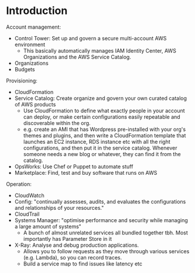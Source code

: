 # Introduction
Account management:
- Control Tower: Set up and govern a secure multi-account AWS environment
  - This basically automatically manages IAM Identity Center, AWS Organizations and the AWS Service
    Catalog.
- Organizations
- Budgets

Provisioning:
- CloudFormation
- Service Catalog: Create organize and govern your own curated catalog of AWS products
  - Use CloudFormation to define what exactly people in your account can deploy, or make certain
    configurations easily repeatable and discoverable within the org.
  - e.g. create an AMI that has Wordpress pre-installed with your org's themes and plugins, and then
    write a CloudFormation template that launches an EC2 instance, RDS instance etc with all the
    right configurations, and then put it in the service catalog. Whenever someone needs a new blog
    or whatever, they can find it from the catalog.
- OpsWorks: Use Chef or Puppet to automate stuff
- Marketplace: Find, test and buy software that runs on AWS

Operation:
- CloudWatch
- Config: "continually assesses, audits, and evaluates the configurations and relationships of your
  resources."
- CloudTrail
- Systems Manager: "optimise performance and security while managing a large amount of systems"
  - A bunch of almost unrelated services all bundled together tbh. Most importantly has Parameter
    Store in it
- X-Ray: Analyse and debug production applications.
  - Allows you to follow requests as they move through various services (e.g. Lambda), so you can
    record traces.
  - Build a service map to find issues like latency etc
